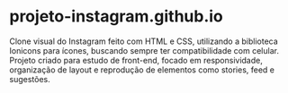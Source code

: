 # projeto-instagram.github.io
Clone visual do Instagram feito com HTML e CSS, utilizando a biblioteca Ionicons para ícones, buscando sempre ter compatibilidade com celular. Projeto criado para estudo de front-end, focado em responsividade, organização de layout e reprodução de elementos como stories, feed e sugestões.

